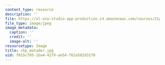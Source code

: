 ```yaml
---
content_type: resource
description: ''
file: https://ol-ocw-studio-app-production.s3.amazonaws.com/courses/21g-703-spanish-iii-spring-2006/f015c7051ba44279ae54f62a582d3170_chp_matador.jpg
file_type: image/jpeg
image_metadata:
  caption: ''
  credit: ''
  image-alt: ''
resourcetype: Image
title: chp_matador.jpg
uid: f015c705-1ba4-4279-ae54-f62a582d3170
---
```

